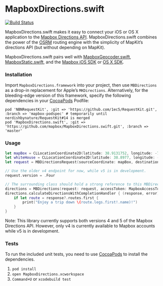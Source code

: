 MapboxDirections.swift
======================

[![Build Status](https://www.bitrise.io/app/2f82077d3f083479.svg?token=mC783nGMKA3XrvcMCJAOLg&branch=master)](https://www.bitrise.io/app/2f82077d3f083479)

MapboxDirections.swift makes it easy to connect your iOS or OS X application to the [Mapbox Directions API](https://www.mapbox.com/api-documentation/#directions). MapboxDirections.swift combines the power of the [OSRM](http://project-osrm.org/) routing engine with the simplicity of MapKit’s directions API (but without depending on MapKit).

MapboxDirections.swift pairs well with [MapboxGeocoder.swift](https://github.com/mapbox/MapboxGeocoder.swift), [MapboxStatic.swift](https://github.com/mapbox/MapboxStatic.swift), and the [Mapbox iOS SDK](https://www.mapbox.com/ios-sdk/) or [OS X SDK](https://github.com/mapbox/mapbox-gl-native/tree/master/platform/osx).

### Installation

Import `MapboxDirections.framework` into your project, then use `MBDirections` as a drop-in replacement for Apple’s `MKDirections`. Alternatively, for the bleeding-edge version of this framework, specify the following dependencies in your [CocoaPods](http://cocoapods.org/) Podfile:

```podspec
pod 'NBNRequestKit', :git => 'https://github.com/1ec5/RequestKit.git', :branch => 'mapbox-podspec' # temporarily until nerdishbynature/RequestKit#14 is merged
pod 'MapboxDirections.swift', :git => 'https://github.com/mapbox/MapboxDirections.swift.git', :branch => 'master'
```

### Usage

```swift
let mapBox = CLLocationCoordinate2D(latitude: 38.9131752, longitude: -77.0324047)
let whiteHouse = CLLocationCoordinate2D(latitude: 38.8977, longitude: -77.0365)
let request = MBDirectionsRequest(sourceCoordinate: mapBox, destinationCoordinate: whiteHouse)

// Use the older v4 endpoint for now, while v5 is in development.
request.version = .Four

// The surrounding class should hold a strong reference to this MBDirections object.
directions = MBDirections(request: request, accessToken: MapboxAccessToken)
directions.calculateDirectionsWithCompletionHandler { (response, error) in
    if let route = response?.routes.first {
        print("Enjoy a trip down \(route.legs.first!.name)!")
    }
}
```

Note: This library currently supports both versions 4 and 5 of the Mapbox Directions API. However, only v4 is currently available to Mapbox accounts while v5 is in development.

### Tests

To run the included unit tests, you need to use [CocoaPods](http://cocoapods.org) to install the dependencies. 

1. `pod install`
1. `open MapboxDirections.xcworkspace`
1. `Command+U` or `xcodebuild test`
